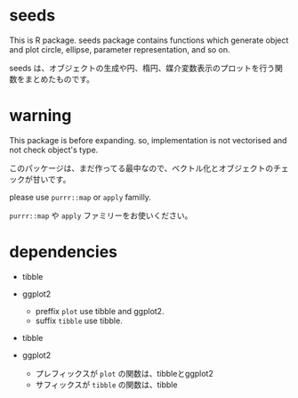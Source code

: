 # seeds

This is R package.
seeds package contains functions which generate object and plot circle, ellipse, parameter representation, and so on.

seeds は、オブジェクトの生成や円、楕円、媒介変数表示のプロットを行う関数をまとめたものです。

# warning

This package is before expanding. so, implementation is not vectorised and not check object's type.

このパッケージは、まだ作ってる最中なので、ベクトル化とオブジェクトのチェックが甘いです。

please use `purrr::map` or `apply` familly.

`purrr::map` や `apply` ファミリーをお使いください。

# dependencies

* tibble
* ggplot2
    * preffix `plot` use tibble and ggplot2.
    * suffix `tibble` use tibble.

* tibble
* ggplot2
    * プレフィックスが `plot` の関数は、tibbleとggplot2
    * サフィックスが `tibble` の関数は、tibble

